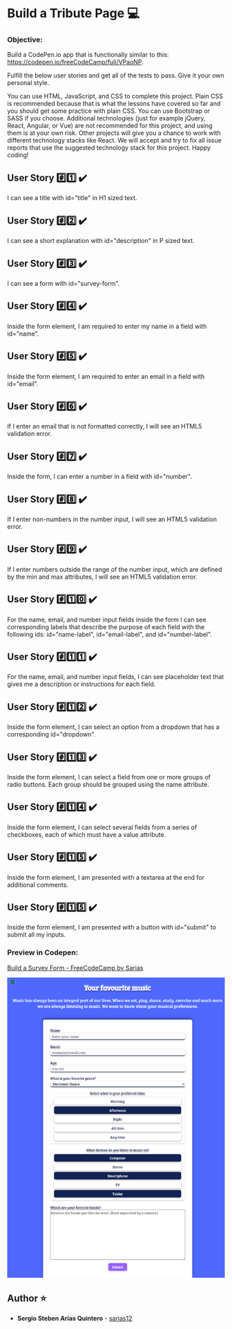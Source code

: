 # Build a Tribute Page :computer:

### Objective: 
Build a CodePen.io app that is functionally similar to this: https://codepen.io/freeCodeCamp/full/VPaoNP.

Fulfill the below user stories and get all of the tests to pass. Give it your own personal style.

You can use HTML, JavaScript, and CSS to complete this project. Plain CSS is recommended because that is what the lessons have covered so far and you should get some practice with plain CSS. You can use Bootstrap or SASS if you choose. Additional technologies (just for example jQuery, React, Angular, or Vue) are not recommended for this project, and using them is at your own risk. Other projects will give you a chance to work with different technology stacks like React. We will accept and try to fix all issue reports that use the suggested technology stack for this project. Happy coding!

## User Story :hash::one: :heavy_check_mark:
 I can see a title with id="title" in H1 sized text.

## User Story :hash::two: :heavy_check_mark:
I can see a short explanation with id="description" in P sized text.

## User Story :hash::three: :heavy_check_mark:
I can see a form with id="survey-form".

## User Story :hash::four: :heavy_check_mark:
Inside the form element, I am required to enter my name in a field with id="name".

## User Story :hash::five: :heavy_check_mark:
Inside the form element, I am required to enter an email in a field with id="email".

## User Story :hash::six: :heavy_check_mark:
 If I enter an email that is not formatted correctly, I will see an HTML5 validation error.

## User Story :hash::seven: :heavy_check_mark:
Inside the form, I can enter a number in a field with id="number".

## User Story :hash::eight: :heavy_check_mark:
If I enter non-numbers in the number input, I will see an HTML5 validation error.

## User Story :hash::nine: :heavy_check_mark:
If I enter numbers outside the range of the number input, which are defined by the min and max attributes, I will see an HTML5 validation error.

## User Story :hash::one::zero: :heavy_check_mark:
For the name, email, and number input fields inside the form I can see corresponding labels that describe the purpose of each field with the following ids: id="name-label", id="email-label", and id="number-label".

 ## User Story :hash::one::one: :heavy_check_mark:
 For the name, email, and number input fields, I can see placeholder text that gives me a description or instructions for each field.

 ## User Story :hash::one::two: :heavy_check_mark:
 Inside the form element, I can select an option from a dropdown that has a corresponding id="dropdown".

 ## User Story :hash::one::three: :heavy_check_mark:
 Inside the form element, I can select a field from one or more groups of radio buttons. Each group should be grouped using the name attribute.

 ## User Story :hash::one::four: :heavy_check_mark:
 Inside the form element, I can select several fields from a series of checkboxes, each of which must have a value attribute.

## User Story :hash::one::five: :heavy_check_mark:
 Inside the form element, I am presented with a textarea at the end for additional comments.

 ## User Story :hash::one::five: :heavy_check_mark:
 Inside the form element, I am presented with a button with id="submit" to submit all my inputs.

### Preview in Codepen: 
[ Build a Survey Form - FreeCodeCamp by Sarias ](https://codepen.io/sarias12/pen/ZEBdBYQ)

![Screenshot](https://github.com/sarias12/freecodecamp_projects/blob/main/survey_form/survey_form.png?raw=true)
 
## Author ⭐️
* **Sergio Steben Arias Quintero** - [sarias12](https://github.com/sarias12)
